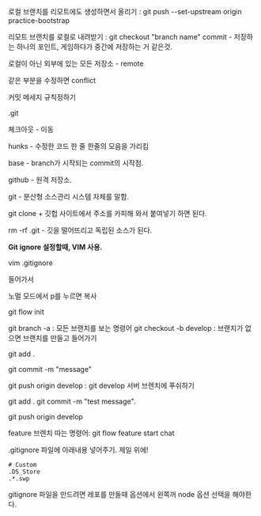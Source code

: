 로컬 브랜치를 리모트에도 생성하면서 올리기 :  git push --set-upstream origin practice-bootstrap


리모트 브랜치를 로컬로 내려받기 : git checkout "branch name"
commit - 저장하는 하나의 포인트, 게임하다가 중간에 저장하는 거 같은것.

로컬이 아닌 외부에 있는 모든 저장소 - remote


같은 부분을 수정하면 conflict


커밋 메세지 규칙정하기

.git

체크아웃 - 이동

hunks - 수정한 코드 한 줄 한줄의 모음을 가리킴


base - branch가 시작되는 commit의 시작점.

github - 원격 저장소.

git - 분산형 소스관리 시스템 자체를 말함.

git clone + 깃헙 사이트에서 주소를 카피해 와서 붙여넣기 하면 된다.

rm -rf .git - 깃을 떨어뜨리고 독립된 소스가 된다.


**Git ignore 설정할때, VIM 사용.**

vim .gitignore

들어가서

노멀 모드에서 p를 누르면 복사

git flow init

git branch -a : 모든 브랜치를 보는 명령어
git checkout -b develop : 브랜치가 없으면 브랜치를 만들고 들어가기


git add .

git commit -m "message"

git push origin develop : git develop 서버 브렌치에 푸쉬하기


git add .
git commit -m "test message".

git push origin develop


feature 브렌치 따는 명령어:
git flow feature start chat


.gitignore 파일에 아래내용 넣어주기.
제일 위에!
```
# Custom
.DS_Store
.*.swp
```


gitignore 파일을 만드려면 레포를 만들때 옵션에서 왼쪽꺼
node 옵션 선택을 해야한다.


